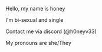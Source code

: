    Hello, my name is honey
	 
  I'm bi-sexual and single
	
  Contact me via discord (@h0neyv33)
	
   My pronouns are she/They

<!---
h0neyv33/h0neyv33 is a ✨ special ✨ repository because its `README.md` (this file) appears on your GitHub profile.
You can click the Preview link to take a look at your changes.
--->
